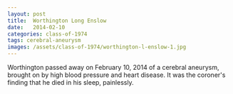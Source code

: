 ```yaml
---
layout: post
title:  Worthington Long Enslow
date:   2014-02-10
categories: class-of-1974
tags: cerebral-aneurysm
images: /assets/class-of-1974/worthington-l-enslow-1.jpg
---
```

Worthington passed away on February 10, 2014 of a cerebral aneurysm, brought on by high blood pressure and heart disease. It was the coroner's finding that he died in his sleep, painlessly.
